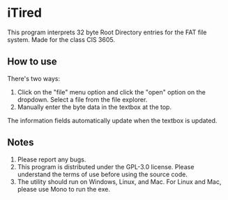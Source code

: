 # iTired

This program interprets 32 byte Root Directory entries for the FAT file system. Made for the class CIS 3605.

How to use
----------
There's two ways:
1. Click on the "file" menu option and click the "open" option on the dropdown. Select a file from the file explorer.
2. Manually enter the byte data in the textbox at the top.

The information fields automatically update when the textbox is updated.

Notes
-----

1. Please report any bugs.
2. This program is distributed under the GPL-3.0 license. Please understand the terms of use before using the source code.
3. The utility should run on Windows, Linux, and Mac. For Linux and Mac, please use Mono to run the exe.
